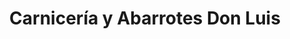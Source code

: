 ---
title: "Carnicería y Abarrotes Don Luis"
url: /merida-yucatan/carniceria-y-abarrotes-don-luis/
shop: Lebensmittel
---